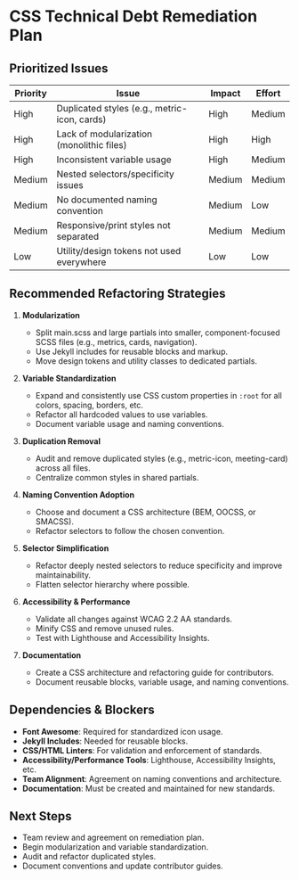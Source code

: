 <!-- markdownlint-disable-file -->

# CSS Technical Debt Remediation Plan

## Prioritized Issues

| Priority | Issue                                        | Impact | Effort |
| -------- | -------------------------------------------- | ------ | ------ |
| High     | Duplicated styles (e.g., metric-icon, cards) | High   | Medium |
| High     | Lack of modularization (monolithic files)    | High   | High   |
| High     | Inconsistent variable usage                  | High   | Medium |
| Medium   | Nested selectors/specificity issues          | Medium | Medium |
| Medium   | No documented naming convention              | Medium | Low    |
| Medium   | Responsive/print styles not separated        | Medium | Medium |
| Low      | Utility/design tokens not used everywhere    | Low    | Low    |

## Recommended Refactoring Strategies

1. **Modularization**

   - Split main.scss and large partials into smaller, component-focused SCSS files (e.g., metrics, cards, navigation).
   - Use Jekyll includes for reusable blocks and markup.
   - Move design tokens and utility classes to dedicated partials.

2. **Variable Standardization**

   - Expand and consistently use CSS custom properties in `:root` for all colors, spacing, borders, etc.
   - Refactor all hardcoded values to use variables.
   - Document variable usage and naming conventions.

3. **Duplication Removal**

   - Audit and remove duplicated styles (e.g., metric-icon, meeting-card) across all files.
   - Centralize common styles in shared partials.

4. **Naming Convention Adoption**

   - Choose and document a CSS architecture (BEM, OOCSS, or SMACSS).
   - Refactor selectors to follow the chosen convention.

5. **Selector Simplification**

   - Refactor deeply nested selectors to reduce specificity and improve maintainability.
   - Flatten selector hierarchy where possible.

6. **Accessibility & Performance**

   - Validate all changes against WCAG 2.2 AA standards.
   - Minify CSS and remove unused rules.
   - Test with Lighthouse and Accessibility Insights.

7. **Documentation**
   - Create a CSS architecture and refactoring guide for contributors.
   - Document reusable blocks, variable usage, and naming conventions.

## Dependencies & Blockers

- **Font Awesome**: Required for standardized icon usage.
- **Jekyll Includes**: Needed for reusable blocks.
- **CSS/HTML Linters**: For validation and enforcement of standards.
- **Accessibility/Performance Tools**: Lighthouse, Accessibility Insights, etc.
- **Team Alignment**: Agreement on naming conventions and architecture.
- **Documentation**: Must be created and maintained for new standards.

## Next Steps

- Team review and agreement on remediation plan.
- Begin modularization and variable standardization.
- Audit and refactor duplicated styles.
- Document conventions and update contributor guides.
